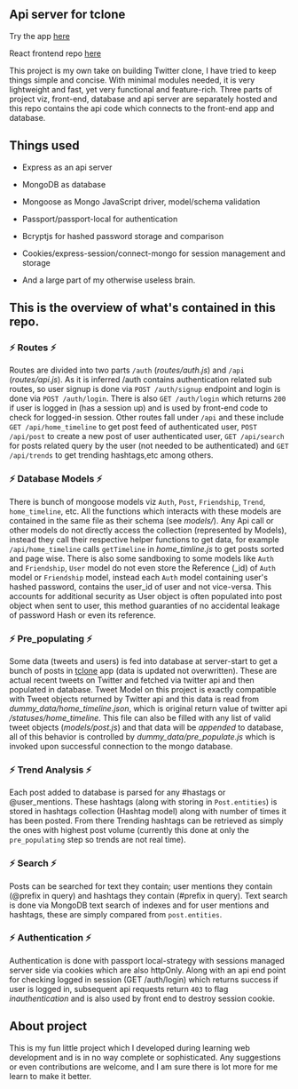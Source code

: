 
## Api server for tclone

Try the app [here](https://tclone.netlify.app)

React frontend repo [here](https://github.com/muzam1l/tclone)

This project is my own take on building Twitter clone, I have tried to keep things simple and concise. With minimal modules needed, it is very lightweight and fast, yet very functional and feature-rich. Three parts of project viz, front-end, database and api server are separately hosted and this repo contains the api code which connects to the front-end app and database.

## Things used

- Express as an api server

- MongoDB as database

- Mongoose as Mongo JavaScript driver, model/schema validation

- Passport/passport-local for authentication

- Bcryptjs for hashed password storage and comparison

- Cookies/express-session/connect-mongo for session management and storage

- And a large part of my otherwise useless brain.

##  This is the overview of what's contained in this repo.

### ⚡ Routes ⚡
Routes are divided into two parts `/auth` (*routes/auth.js*) and `/api` (*routes/api.js*). As it is inferred /auth contains authentication related sub routes, so user signup is done via `POST /auth/signup` endpoint and login is done via `POST /auth/login`. There is also `GET /auth/login` which returns `200` if user is logged in (has a session up) and is used by front-end code to check for logged-in session. Other routes fall under `/api` and these include `GET /api/home_timeline` to get post feed of authenticated user, `POST /api/post` to create a new post of user authenticated user, `GET /api/search` for posts related query by the user (not needed to be authenticated) and `GET /api/trends` to get trending hashtags,etc among others.

### ⚡ Database Models ⚡

There is bunch of mongoose models viz `Auth`, `Post`, `Friendship`, `Trend`, `home_timeline`, etc. All the functions which interacts with these models are contained in the same file as their schema (see *models/*). Any Api call or other models do not directly access the collection (represented by Models), instead they call their respective helper functions to get data, for example `/api/home_timeline` calls `getTimeline` in *home_timline.js* to get posts sorted and page wise. There is also some sandboxing to some models like `Auth` and `Friendship`, `User` model do not even store the Reference (_id) of `Auth` model or `Friendship` model, instead each `Auth` model containing user's hashed password, contains the user_id of user and not vice-versa. This accounts for additional security as User object is often populated into post object when sent to user, this method guaranties of no accidental leakage of password Hash or even its reference.

### ⚡ Pre_populating ⚡

Some data (tweets and users) is fed into database at server-start to get a bunch of posts in [tclone](https://tclone.netlify.app/) app (data is updated not overwritten). These are actual recent tweets on Twitter and fetched via twitter api and then populated in database. Tweet Model on this project is exactly compatible with Tweet objects returned by Twitter api and this data is read from *dummy_data/home_timeline.json*, which is original return value of twitter api */statuses/home_timeline*. This file can also be filled with any list of valid tweet objects (*models/post.js*) and that data will be _appended_ to database, all of this behavior is controlled by *dummy_data/pre_populate.js* which is invoked upon successful connection to the mongo database.

### ⚡ Trend Analysis ⚡

Each post added to database is parsed for any #hastags or @user_mentions. These hashtags (along with storing in `Post.entities`) is stored in hashtags collection (Hashtag model) along with number of times it has been posted. From there Trending hashtags can be retrieved as simply the ones with highest post volume (currently this done at only the `pre_populating` step so trends are not real time).

### ⚡ Search ⚡

Posts can be searched for text they contain; user mentions they contain (@prefix in query) and hashtags they contain (#prefix in query). Text search is done via MongoDB text search of indexes and for user mentions and hashtags, these are simply compared from `post.entities`.

### ⚡ Authentication ⚡

Authentication is done with passport local-strategy with sessions managed server side via cookies which are also httpOnly. Along with an api end point for checking logged in session (GET /auth/login) which returns success if user is logged in, subsequent api requests return `403` to flag *inauthentication* and is also used by front end to destroy session cookie.

## About project
This is my fun little project which I developed during learning web development and is in no way complete or sophisticated. Any suggestions or even contributions are welcome, and I am sure there is lot more for me learn to make it better.